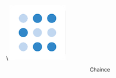 \\
[![Chaince](/assets/token/chaince1.png)]( https://chaince.com/trade/eosdaceos )
 <center>Chaince</center>